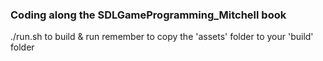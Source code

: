 ### Coding along the SDLGameProgramming_Mitchell book

./run.sh to build & run
remember to copy the 'assets' folder to your 'build' folder

